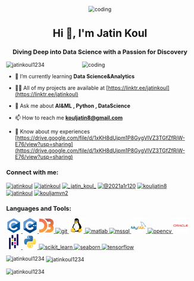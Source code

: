 <p align="center">
  <img alt="coding" width="630" src="https://i.giphy.com/media/v1.Y2lkPTc5MGI3NjExemx5bXBmNWthdjZ1cjk0OW04M2NwejJ5dnJmeXEyNXY2ZjgxNnp1aSZlcD12MV9pbnRlcm5hbF9naWZfYnlfaWQmY3Q9Zw/Y2siFL8PCUm5ucFBuS/giphy.gif">
<h1 align="center">Hi 👋, I'm Jatin Koul</h1>
<h3 align="center">Diving Deep into Data Science with a Passion for Discovery</h3>

<img align="right" alt="coding" width="300" src="https://i.giphy.com/media/v1.Y2lkPTc5MGI3NjExY2YzdG40dHlmdGNnd2k1bm51bGtldzhuZDdldjZybmdvbjVncm5laiZlcD12MV9pbnRlcm5hbF9naWZfYnlfaWQmY3Q9Zw/RbDKaczqWovIugyJmW/giphy.gif">

<p align="left"> <img src="https://komarev.com/ghpvc/?username=jatinkoul1234&label=Profile%20views&color=0e75b6&style=flat" alt="jatinkoul1234" /> </p>

- 🌱 I’m currently learning **Data Science&Analytics**

- 👨‍💻 All of my projects are available at [https://linktr.ee/jatinkoul](https://linktr.ee/jatinkoul)

- 💬 Ask me about **AI&ML , Python , DataScience**

- 📫 How to reach me **kouljatin8@gmail.com**

- 📄 Know about my experiences [https://drive.google.com/file/d/1xKH8dUjpm1P8GygVlVZ3TGfZfRiW-E76/view?usp=sharing](https://drive.google.com/file/d/1xKH8dUjpm1P8GygVlVZ3TGfZfRiW-E76/view?usp=sharing)

<h3 align="left">Connect with me:</h3>
<p align="left">
<a href="https://www.linkedin.com/in/jatinkoul/" target="blank"><img align="center" src="https://raw.githubusercontent.com/rahuldkjain/github-profile-readme-generator/master/src/images/icons/Social/linked-in-alt.svg" alt="jatinkoul" height="30" width="40" /></a>
<a href="https://www.kaggle.com/jatinkoul" target="blank"><img align="center" src="https://raw.githubusercontent.com/rahuldkjain/github-profile-readme-generator/master/src/images/icons/Social/kaggle.svg" alt="jatinkoul" height="30" width="40" /></a>
<a href="https://www.instagram.com/_jatin_koul_/" target="blank"><img align="center" src="https://raw.githubusercontent.com/rahuldkjain/github-profile-readme-generator/master/src/images/icons/Social/instagram.svg" alt="_jatin_koul_" height="30" width="40" /></a>
<a href="https://medium.com/@2021a1r120" target="blank"><img align="center" src="https://raw.githubusercontent.com/rahuldkjain/github-profile-readme-generator/master/src/images/icons/Social/medium.svg" alt="@2021a1r120" height="30" width="40" /></a>
<a href="https://www.hackerrank.com/kouljatin8" target="blank"><img align="center" src="https://raw.githubusercontent.com/rahuldkjain/github-profile-readme-generator/master/src/images/icons/Social/hackerrank.svg" alt="kouljatin8" height="30" width="40" /></a>
<a href="https://leetcode.com/jatinkoul/" target="blank"><img align="center" src="https://raw.githubusercontent.com/rahuldkjain/github-profile-readme-generator/master/src/images/icons/Social/leet-code.svg" alt="jatinkoul" height="30" width="40" /></a>
<a href="https://auth.geeksforgeeks.org/user/kouljamvn2/" target="blank"><img align="center" src="https://raw.githubusercontent.com/rahuldkjain/github-profile-readme-generator/master/src/images/icons/Social/geeks-for-geeks.svg" alt="kouljamvn2" height="30" width="40" /></a>
</p>

<h3 align="left">Languages and Tools:</h3>
<p align="left"> 
  <a href="https://www.cprogramming.com/" target="_blank" rel="noreferrer"> 
    <img src="https://raw.githubusercontent.com/devicons/devicon/master/icons/c/c-original.svg" alt="c" width="40" height="40"/> 
  </a> 
  <a href="https://www.w3schools.com/cpp/" target="_blank" rel="noreferrer"> 
    <img src="https://raw.githubusercontent.com/devicons/devicon/master/icons/cplusplus/cplusplus-original.svg" alt="cplusplus" width="40" height="40"/> 
  </a> 
  <a href="https://d3js.org/" target="_blank" rel="noreferrer"> 
    <img src="https://raw.githubusercontent.com/devicons/devicon/master/icons/d3js/d3js-original.svg" alt="d3js" width="40" height="40"/> 
  </a> 
  <a href="https://git-scm.com/" target="_blank" rel="noreferrer"> 
    <img src="https://www.vectorlogo.zone/logos/git-scm/git-scm-icon.svg" alt="git" width="40" height="40"/> 
  </a> 
  <a href="https://www.linux.org/" target="_blank" rel="noreferrer"> 
    <img src="https://raw.githubusercontent.com/devicons/devicon/master/icons/linux/linux-original.svg" alt="linux" width="40" height="40"/> 
  </a> 
  <a href="https://www.mathworks.com/" target="_blank" rel="noreferrer"> 
    <img src="https://upload.wikimedia.org/wikipedia/commons/2/21/Matlab_Logo.png" alt="matlab" width="40" height="40"/> 
  </a> 
  <a href="https://www.microsoft.com/en-us/sql-server" target="_blank" rel="noreferrer"> 
    <img src="https://www.svgrepo.com/show/303229/microsoft-sql-server-logo.svg" alt="mssql" width="40" height="40"/> 
  </a> 
  <a href="https://www.mysql.com/" target="_blank" rel="noreferrer"> 
    <img src="https://raw.githubusercontent.com/devicons/devicon/master/icons/mysql/mysql-original-wordmark.svg" alt="mysql" width="40" height="40"/> 
  </a> 
  <a href="https://opencv.org/" target="_blank" rel="noreferrer"> 
    <img src="https://www.vectorlogo.zone/logos/opencv/opencv-icon.svg" alt="opencv" width="40" height="40"/> 
  </a> 
  <a href="https://www.oracle.com/" target="_blank" rel="noreferrer"> 
    <img src="https://raw.githubusercontent.com/devicons/devicon/master/icons/oracle/oracle-original.svg" alt="oracle" width="40" height="40"/> 
  </a> 
  <a href="https://pandas.pydata.org/" target="_blank" rel="noreferrer"> 
    <img src="https://raw.githubusercontent.com/devicons/devicon/2ae2a900d2f041da66e950e4d48052658d850630/icons/pandas/pandas-original.svg" alt="pandas" width="40" height="40"/> 
  </a> 
  <a href="https://www.python.org" target="_blank" rel="noreferrer"> 
    <img src="https://raw.githubusercontent.com/devicons/devicon/master/icons/python/python-original.svg" alt="python" width="40" height="40"/> 
  </a> 
  <a href="https://scikit-learn.org/" target="_blank" rel="noreferrer"> 
    <img src="https://upload.wikimedia.org/wikipedia/commons/0/05/Scikit_learn_logo_small.svg" alt="scikit_learn" width="40" height="40"/> 
  </a> 
  <a href="https://seaborn.pydata.org/" target="_blank" rel="noreferrer"> 
    <img src="https://seaborn.pydata.org/_images/logo-mark-lightbg.svg" alt="seaborn" width="40" height="40"/> 
  </a> 
  <a href="https://www.tensorflow.org" target="_blank" rel="noreferrer"> 
    <img src="https://www.vectorlogo.zone/logos/tensorflow/tensorflow-icon.svg" alt="tensorflow" width="40" height="40"/> 
  </a> 
</p>

<p><img align="left" src="https://github-readme-stats.vercel.app/api/top-langs?username=jatinkoul1234&show_icons=true&locale=en&layout=compact" alt="jatinkoul1234" /></p>

<p>&nbsp;<img align="center" src="https://github-readme-stats.vercel.app/api?username=jatinkoul1234&show_icons=true&locale=en" alt="jatinkoul1234" /></p>

<p><img align="center" src="https://github-readme-streak-stats.herokuapp.com/?user=jatinkoul1234&" alt="jatinkoul1234" /></p>
